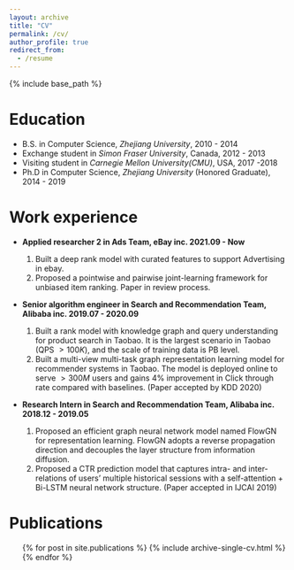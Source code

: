 ```yaml
---
layout: archive
title: "CV"
permalink: /cv/
author_profile: true
redirect_from:
  - /resume
---
```


{% include base_path %}

Education
======
* B.S. in Computer Science, *Zhejiang University*, 2010 - 2014
* Exchange student in *Simon Fraser University*, Canada, 2012 - 2013
* Visiting student in *Carnegie Mellon University(CMU)*, USA, 2017 -2018
* Ph.D in Computer Science, *Zhejiang University* (Honored Graduate), 2014 - 2019 

 
 
Work experience
======

* **Applied researcher 2 in Ads Team, eBay inc. 2021.09 - Now**
    1. Built a deep rank model with curated features to support Advertising in ebay.
    2. Proposed a pointwise and pairwise joint-learning framework for unbiased item ranking. Paper in review process.

* **Senior algorithm engineer in Search and Recommendation Team, Alibaba inc. 2019.07 - 2020.09**
    1. Built a rank model with knowledge graph and query understanding for product search in Taobao.  It is the largest scenario in Taobao (QPS $> 100K$), and the scale of training data is PB level. 
    2. Built a multi-view multi-task graph representation learning model for recommender systems in Taobao. The model is deployed online to serve $>300M$ users and gains 4\% improvement in Click through rate compared with baselines. (Paper accepted by KDD 2020)
 

* **Research Intern in Search and Recommendation Team, Alibaba inc. 2018.12 - 2019.05**
    1. Proposed an efficient graph neural network model named FlowGN for representation learning. FlowGN adopts a reverse propagation direction and decouples the layer structure from information diffusion. 
    2. Proposed a CTR prediction model that captures intra- and inter-relations of users’ multiple historical sessions with a self-attention + Bi-LSTM neural network structure.  (Paper accepted in IJCAI 2019)
 
  
   
Publications
======
  <ul>{% for post in site.publications %}
    {% include archive-single-cv.html %}
  {% endfor %}</ul>
  
<!---  
Talks
======
  <ul>{% for post in site.talks %}
    {% include archive-single-talk-cv.html %}
  {% endfor %}</ul>
  
Teaching
======
  <ul>{% for post in site.teaching %}
    {% include archive-single-cv.html %}
  {% endfor %}</ul>
  
Service and leadership
======
* Currently signed in to 43 different slack teams
-->